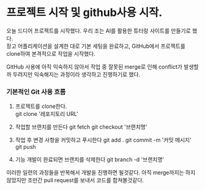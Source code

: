 # 프로젝트 시작 및 github사용 시작.

오늘 드디어 프로젝트를 시작했다. 우리 조는 AI를 활용한 튜터링 사이트를 만들기로 했다.  
장고 어플리케이션을 설계한 대로 기본 세팅을 완료하고, GitHub에서 프로젝트를 clone하여 본격적으로 작업을 시작했다.

GitHub 사용에 아직 익숙하지 않아서 작업 중 잘못된 merge로 인해 conflict가 발생할까 두려지만 익숙해지는 과정이라 생각하고 진행하기로 했다.

### 기본적인 Git 사용 흐름
1. 프로젝트를 clone한다.  
git clone '레포지토리 URL'

2. 작업할 브랜치를 만든다
git fetch
git checkout '브랜치명'

3. 작업 후 변경 사항을 커밋하고 푸시한다
git add .
git commit -m '커밋 메시지'
git push

4. 기능 개발이 완료되면 브랜치를 삭제한다
git branch -d '브랜치명'

이러한 일련의 과정들을 반복해서 개발을 진행하면 될것같다. 아직 merge까지는 하지 않았지만 조만간 pull request를 보내서 코드를 합쳐볼것같다.
